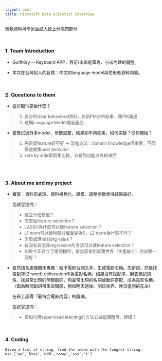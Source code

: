 ```yaml
---
layout: post
title: Microsoft Data Scientist Interview
---
```

微軟資料科學家面試大致上分為四部分

<br>

### 1. Team Introduction   
  
  * SwiftKey -- Keyboard APP，目前/未來是華為、小米內建的鍵盤。

  * 本次在台灣招人的目標：中文的language model與使用者資料開發。
    
<!-- more -->    

<br>

### 2. Questions to them  
  
* 這份職位要做什麼？

>   1. 要分析User behavioral資料，告訴PM分析結果、跟PM溝通
>   2. 建構Language Model開發產品
    
* 當嘗試過許多model、參數調整，結果卻不夠完美，如何突破？從何開始？

>   1. 先質疑feature好不好 -> 改進方法：domain knowledge很重要，不同管道收集user behavior
>   2. side by side跟同業比較，去看到功能以外的東西  

<br>  

### 3. About me and my project  
  
* 實習：資料前處理、資料視覺化、建模、調整參數使得結果最好。

    面試官提問：

>   * 建立什麼模型？
>   * 怎麼做feature selection？
>   * LASSO為什麼可以做feature selection？
>   * L1 norm可以使得部分權重變為0，L2 norm為什麼不行？
>   * 怎麼處理missing value？
>   * 有沒有其他非regression的方法可以做feature selection？
>   * 如果今天建立了兩個模型，要怎麼拿到真實世界（生產線上）測試哪一個好？

* 自然語言處理期末專題：給予電影台詞文本，生成電影名稱。先斷詞，然後找搭配字(2-word) collocation作為電影名稱。如果沒有搭配字，則去標記詞性，找最常出現的時間副詞，和最常出現的名詞或動詞搭配，成為電影名稱。（因為時間副詞帶來空間感，例如明天過後、明日世界、昨日盛開的花朵）

    在班上贏得『最符合電影內容』的獎項。 

    面試官提問：

>   * 要如何用supervised learning的方法去做這個題目、建模？    

<br>    

### 4. Coding  

```
Given a list of string, find the index with the longest string.
ex: ['aa','bbss','ddd','wwww','sss','t']
```
